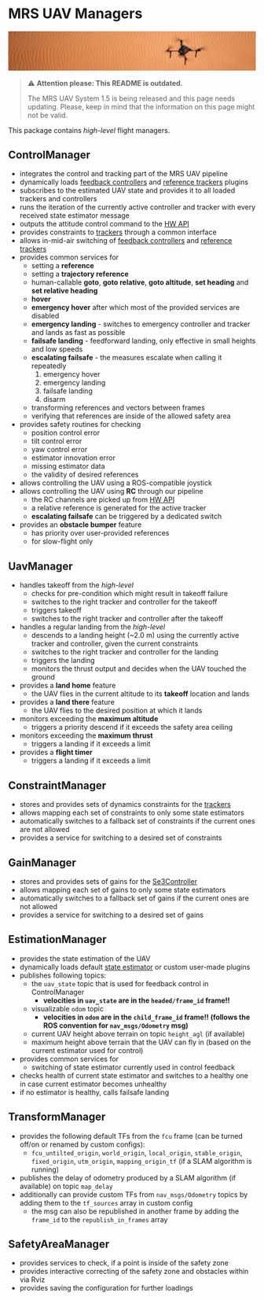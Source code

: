 # MRS UAV Managers

![](.fig/thumbnail.jpg)

> :warning: **Attention please: This README is outdated.**
>
> The MRS UAV System 1.5 is being released and this page needs updating. Please, keep in mind that the information on this page might not be valid.

This package contains *high-level* flight managers.

## ControlManager

* integrates the control and tracking part of the MRS UAV pipeline
* dynamically loads [feedback controllers](https://github.com/ctu-mrs/mrs_uav_controllers) and [reference trackers](https://github.com/ctu-mrs/mrs_uav_trackers) plugins
* subscribes to the estimated UAV state and provides it to all loaded trackers and controllers
* runs the iteration of the currently active controller and tracker with every received state estimator message
* outputs the attitude control command to the [HW API](https://github.com/ctu-mrs/mrs_uav_hw_api)
* provides constraints to [trackers](https://github.com/ctu-mrs/mrs_uav_trackers) through a common interface
* allows in-mid-air switching of [feedback controllers](https://github.com/ctu-mrs/mrs_uav_controllers) and [reference trackers](https://github.com/ctu-mrs/mrs_uav_trackers)
* provides common services for
  * setting a **reference**
  * setting a **trajectory reference**
  * human-callable **goto**, **goto relative**, **goto altitude**, **set heading** and **set relative heading**
  * **hover**
  * **emergency hover** after which most of the provided services are disabled
  * **emergency landing** - switches to emergency controller and tracker and lands as fast as possible
  * **failsafe landing** - feedforward landing, only effective in small heights and low speeds
  * **escalating failsafe** - the measures escalate when calling it repeatedly
    1. emergency hover
    2. emergency landing
    3. failsafe landing
    4. disarm
  * transforming references and vectors between frames
  * verifying that references are inside of the allowed safety area
* provides safety routines for checking
  * position control error
  * tilt control error
  * yaw control error
  * estimator innovation error
  * missing estimator data
  * the validity of desired references
* allows controlling the UAV using a ROS-compatible joystick
* allows controlling the UAV using **RC** through our pipeline
  * the RC channels are picked up from [HW API](https://github.com/ctu-mrs/mrs_uav_hw_api)
  * a relative reference is generated for the active tracker
  * **escalating failsafe** can be triggered by a dedicated switch
* provides an **obstacle bumper** feature
  * has priority over user-provided references
  * for slow-flight only

## UavManager

* handles takeoff from the *high-level*
  * checks for pre-condition which might result in takeoff failure
  * switches to the right tracker and controller for the takeoff
  * triggers takeoff
  * switches to the right tracker and controller after the takeoff
* handles a regular landing from the *high-level*
  * descends to a landing height (~2.0 m) using the currently active tracker and controller, given the current constraints
  * switches to the right tracker and controller for the landing
  * triggers the landing
  * monitors the thrust output and decides when the UAV touched the ground
* provides a **land home** feature
  * the UAV flies in the current altitude to its **takeoff** location and lands
* provides a **land there** feature
  * the UAV flies to the desired position at which it lands
* monitors exceeding the **maximum altitude**
  * triggers a priority descend if it exceeds the safety area ceiling
* monitors exceeding the **maximum thrust**
  * triggers a landing if it exceeds a limit
* provides a **flight timer**
  * triggers a landing if it exceeds a limit

## ConstraintManager

* stores and provides sets of dynamics constraints for the [trackers](https://github.com/ctu-mrs/mrs_uav_trackers)
* allows mapping each set of constraints to only some state estimators
* automatically switches to a fallback set of constraints if the current ones are not allowed
* provides a service for switching to a desired set of constraints

## GainManager

* stores and provides sets of gains for the [Se3Controller](https://github.com/ctu-mrs/mrs_uav_controllers)
* allows mapping each set of gains to only some state estimators
* automatically switches to a fallback set of gains if the current ones are not allowed
* provides a service for switching to a desired set of gains

## EstimationManager

* provides the state estimation of the UAV
* dynamically loads default [state estimator](https://github.com/ctu-mrs/mrs_uav_state_estimators) or custom user-made plugins
* publishes following topics:
  * the `uav_state` topic that is used for feedback control in ControlManager
    * **velocities in `uav_state` are in the `headed/frame_id` frame!!**
  * visualizable `odom` topic 
    * **velocities in `odom` are in the `child_frame_id` frame!! (follows the ROS convention for `nav_msgs/Odometry` msg)**
  * current UAV height above terrain on topic `height_agl` (if available)
  * maximum height above terrain that the UAV can fly in (based on the current estimator used for control)
* provides common services for
  * switching of state estimator currently used in control feedback  
* checks health of current state estimator and switches to a healthy one in case current estimator becomes unhealthy 
* if no estimator is healthy, calls failsafe landing

## TransformManager
* provides the following default TFs from the `fcu` frame (can be turned off/on or renamed by custom configs):
  * `fcu_untilted_origin`, `world_origin`, `local_origin`, `stable_origin`, `fixed_origin`, `utm_origin`, `mapping_origin_tf` (if a SLAM algorithm is running)  
* publishes the delay of odometry produced by a SLAM algorithm (if available) on topic `map_delay` 
* additionally can provide custom TFs from `nav_msgs/Odometry` topics by adding them to the `tf_sources` array in custom config
  * the msg can also be republished in another frame by adding the `frame_id` to the `republish_in_frames` array

## SafetyAreaManager
* provides services to check, if a point is inside of the safety zone
* provides interactive correcting of the safety zone and obstacles within via Rviz
* provides saving the configuration for further loadings